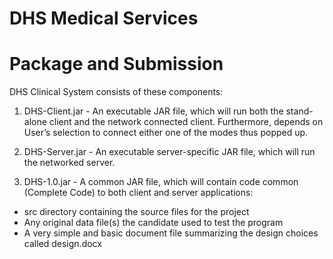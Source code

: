 DHS Medical Services
======================
Package and Submission
======================

DHS Clinical System consists of these components: 

1. DHS-Client.jar - An executable JAR file, which will run both the stand-alone client and the network connected client. 
Furthermore, depends on User’s selection to connect either one of the modes thus 
popped up.

2. DHS-Server.jar - An executable server-specific JAR file, which will run the networked server.

3. DHS-1.0.jar - A common JAR file, which will contain code common (Complete Code) to both client and server applications: 
- src directory containing the source files for the project 
- Any original data file(s) the candidate used to test the program
- A very simple and basic document file summarizing the design choices called design.docx
